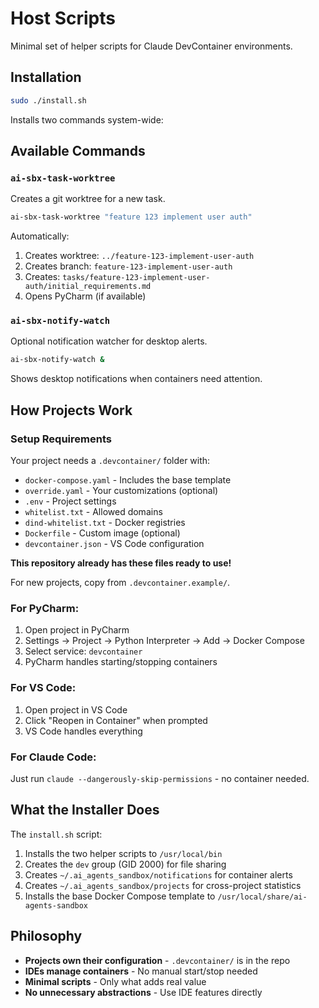 # Host Scripts

Minimal set of helper scripts for Claude DevContainer environments.

## Installation

```bash
sudo ./install.sh
```

Installs two commands system-wide:

## Available Commands

### `ai-sbx-task-worktree`
Creates a git worktree for a new task.

```bash
ai-sbx-task-worktree "feature 123 implement user auth"
```

Automatically:
1. Creates worktree: `../feature-123-implement-user-auth`
2. Creates branch: `feature-123-implement-user-auth`
3. Creates: `tasks/feature-123-implement-user-auth/initial_requirements.md`
4. Opens PyCharm (if available)

### `ai-sbx-notify-watch`
Optional notification watcher for desktop alerts.

```bash
ai-sbx-notify-watch &
```

Shows desktop notifications when containers need attention.

## How Projects Work

### Setup Requirements

Your project needs a `.devcontainer/` folder with:
- `docker-compose.yaml` - Includes the base template
- `override.yaml` - Your customizations (optional)
- `.env` - Project settings
- `whitelist.txt` - Allowed domains
- `dind-whitelist.txt` - Docker registries
- `Dockerfile` - Custom image (optional)
- `devcontainer.json` - VS Code configuration

**This repository already has these files ready to use!**

For new projects, copy from `.devcontainer.example/`.

### For PyCharm:
1. Open project in PyCharm
2. Settings → Project → Python Interpreter → Add → Docker Compose
3. Select service: `devcontainer`
4. PyCharm handles starting/stopping containers

### For VS Code:
1. Open project in VS Code
2. Click "Reopen in Container" when prompted
3. VS Code handles everything

### For Claude Code:
Just run `claude --dangerously-skip-permissions` - no container needed.

## What the Installer Does

The `install.sh` script:
1. Installs the two helper scripts to `/usr/local/bin`
2. Creates the `dev` group (GID 2000) for file sharing
3. Creates `~/.ai_agents_sandbox/notifications` for container alerts
4. Creates `~/.ai_agents_sandbox/projects` for cross-project statistics
5. Installs the base Docker Compose template to `/usr/local/share/ai-agents-sandbox`

## Philosophy

- **Projects own their configuration** - `.devcontainer/` is in the repo
- **IDEs manage containers** - No manual start/stop needed
- **Minimal scripts** - Only what adds real value
- **No unnecessary abstractions** - Use IDE features directly